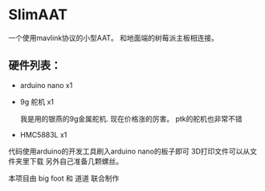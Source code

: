 # SlimAAT


一个使用mavlink协议的小型AAT。 和地面端的树莓派主板相连接。

## 硬件列表： ##



- arduino nano      x1

- 9g 舵机           x1  

	我是用的银燕的9g金属舵机. 现在价格涨的厉害。 ptk的舵机也非常不错

- HMC5883L          x1

代码使用arduino的开发工具刷入arduino nano的板子即可
3D打印文件可以从文件夹里下载
另外自己准备几颗螺丝。

本项目由 big foot 和 道道 联合制作


